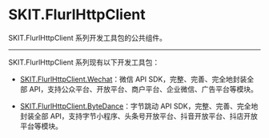 ﻿# SKIT.FlurlHttpClient

SKIT.FlurlHttpClient 系列开发工具包的公共组件。

---

SKIT.FlurlHttpClient 系列现有以下开发工具包：

-   [SKIT.FlurlHttpClient.Wechat](https://github.com/fudiwei/DotNetCore.SKIT.FlurlHttpClient.Wechat)：微信 API SDK，完整、完善、完全地封装全部 API，支持公众平台、开放平台、商户平台、企业微信、广告平台等模块。

-   [SKIT.FlurlHttpClient.ByteDance](https://github.com/fudiwei/DotNetCore.SKIT.FlurlHttpClient.ByteDance)：字节跳动 API SDK，完整、完善、完全地封装全部 API，支持字节小程序、头条号开放平台、抖音开放平台、抖店开放平台等模块。
